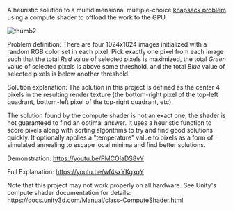 A heuristic solution to a multidimensional multiple-choice [knapsack problem](https://en.wikipedia.org/wiki/Knapsack_problem) using a compute shader to offload the work to the GPU.

![thumb2](https://github.com/jhntrnr/compute-shader-knapsack/assets/90057903/aa09cc8d-bd6c-4d94-b67d-daf6261ce881)

Problem definition:
There are four 1024x1024 images initialized with a random RGB color set in each pixel. Pick exactly one pixel from each image such that the total *Red* value of selected pixels is maximized, the total *Green* value of selected pixels is above some threshold, and the total *Blue* value of selected pixels is below another threshold.

Solution explanation:
The solution in this project is defined as the center 4 pixels in the resulting render texture (the bottom-right pixel of the top-left quadrant, bottom-left pixel of the top-right quadrant, etc).

The solution found by the compute shader is not an exact one; the shader is not guaranteed to find an optimal answer. It uses a heuristic function to score pixels along with sorting algorithms to try and find good solutions quickly. It optionally applies a "temperature" value to pixels as a form of simulated annealing to escape local minima and find better solutions.

Demonstration: https://youtu.be/PMCOIaDS8vY

Full Explanation: https://youtu.be/wf4sxYKgxqY

Note that this project may not work properly on all hardware. See Unity's compute shader documentation for details: https://docs.unity3d.com/Manual/class-ComputeShader.html
